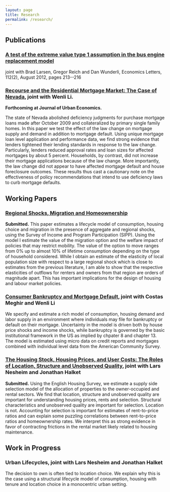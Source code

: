 ```yaml
---
layout: page
title: Research
permalink: /research/
---
```




## Publications 

### [A test of the extreme value type 1 assumption in the bus engine replacement model]("http://www.sciencedirect.com/science/article/pii/S0165176512000870")

joint with Brad Larsen, Gregor Reich and Dan Wunderli, Economics Letters, 112(2), August 2012, pages 213--216

### [Recourse and the Residential Mortgage Market: The Case of Nevada](https://dl.dropboxusercontent.com/u/109115/website/nevada.pdf), joint with Wenli Li. 

**Forthcoming at Journal of Urban Economics.**  

The state of Nevada abolished deficiency judgments for purchase mortgage loans made after October 2009 and collateralized by primary single family homes. In this paper we test the effect of the law change on mortgage supply and demand in addition to mortgage default. Using unique mortgage loan level application and performance data, we find strong evidence that lenders tightened their lending standards in response to the law change. Particularly, lenders reduced approval rates and loan sizes for affected mortgages by about 5 percent. Households, by contrast, did not increase their mortgage applications because of the law change. More importantly, the law change did not appear to have affected mortgage default and house foreclosure outcomes. These results thus cast a cautionary note on the effectiveness of policy recommendations that intend to use deficiency laws to curb mortgage defaults.

## Working Papers

### [Regional Shocks, Migration and Homeownership](https://dl.dropboxusercontent.com/u/109115/website/oswald_jmp.pdf)

**Submitted.** 
This paper estimates a lifecycle model of consumption, housing choice and migration in the presence of aggregate and regional shocks, using the Survey of Income and Program Participation (SIPP). Using the model I estimate the value of the migration option and the welfare impact of policies that may restrict mobility. The value of the option to move ranges from 0% up to almost 10% of lifetime consumption depending on the type of household considered. While I obtain an estimate of the elasticity of local population size with respect to a large regional shock which is close to estimates from the previous literature, I am able to show that the respective elasticities of outflows for renters and owners from that region are orders of magnitude apart. This has important implications for the design of housing and labour market policies.

### [Consumer Bankruptcy and Mortgage Default](https://dl.dropboxusercontent.com/u/109115/website/bankruptcy.pdf), joint with Costas Meghir and Wenli Li

We specify and estimate a rich model of consumption, housing demand and labor supply in an environment where individuals may file for bankruptcy or default on their mortgage. Uncertainty in the model is driven both by house price shocks and income shocks, while bankruptcy is governed by the basic institutional framework in the US as implied by chpater 8 and chapter 13. The model is estimated using micro data on credit reports and mortgages combined with individual level data from the American Community Survey. 

### [The Housing Stock, Housing Prices, and User Costs: The Roles of Location, Structure and Unobserved Quality](https://www.dropbox.com/s/ch4zzpyha9cx9rf/SelectionModel_20160323.pdf?dl=0), joint with Lars Nesheim and Jonathan Halket

**Submitted.** Using the English Housing Survey, we estimate a supply side selection model of the allocation of properties to the owner-occupied and rental sectors. We find that location, structure and unobserved quality are important for understanding housing prices, rents and selection. Structural characteristics and unobserved quality are important for selection. Location is not. Accounting for selection is important for estimates of rent-to-price ratios and can explain some puzzling correlations between rent-to-price ratios and homeownership rates. We interpret this as strong evidence in favor of contracting frictions in the rental market likely related to housing maintenance.

## Work in Progress

### Urban Lifecycles, joint with Lars Nesheim and Jonathan Halket

The decision to own is often tied to location choice. We explain why this is the case using a structural lifecycle model of consumption, housing with tenure and location choice in a monocentric urban setting.








